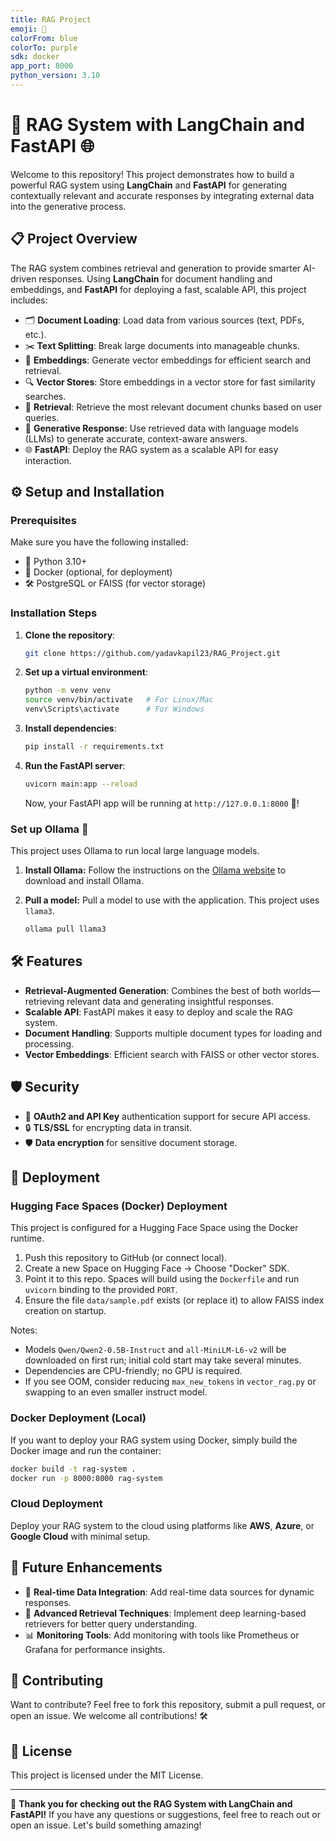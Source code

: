 ```yaml
---
title: RAG Project
emoji: 🧠
colorFrom: blue
colorTo: purple
sdk: docker
app_port: 8000
python_version: 3.10
---
```


# 🚀 RAG System with LangChain and FastAPI 🌐

Welcome to this repository! This project demonstrates how to build a powerful RAG system using **LangChain** and **FastAPI** for generating contextually relevant and accurate responses by integrating external data into the generative process.

## 📋 Project Overview

The RAG system combines retrieval and generation to provide smarter AI-driven responses. Using **LangChain** for document handling and embeddings, and **FastAPI** for deploying a fast, scalable API, this project includes:

- 🗂️ **Document Loading**: Load data from various sources (text, PDFs, etc.).
- ✂️ **Text Splitting**: Break large documents into manageable chunks.
- 🧠 **Embeddings**: Generate vector embeddings for efficient search and retrieval.
- 🔍 **Vector Stores**: Store embeddings in a vector store for fast similarity searches.
- 🔧 **Retrieval**: Retrieve the most relevant document chunks based on user queries.
- 💬 **Generative Response**: Use retrieved data with language models (LLMs) to generate accurate, context-aware answers.
- 🌐 **FastAPI**: Deploy the RAG system as a scalable API for easy interaction.

## ⚙️ Setup and Installation

### Prerequisites

Make sure you have the following installed:
- 🐍 Python 3.10+
- 🐳 Docker (optional, for deployment)
- 🛠️ PostgreSQL or FAISS (for vector storage)

### Installation Steps

1. **Clone the repository**:
   ```bash
   git clone https://github.com/yadavkapil23/RAG_Project.git
   ```

2. **Set up a virtual environment**:
   ```bash
   python -m venv venv
   source venv/bin/activate   # For Linux/Mac
   venv\Scripts\activate      # For Windows
   ```

3. **Install dependencies**:
   ```bash
   pip install -r requirements.txt
   ```

4. **Run the FastAPI server**:
   ```bash
   uvicorn main:app --reload
   ```

   Now, your FastAPI app will be running at `http://127.0.0.1:8000` 🎉!

### Set up Ollama 🦙

This project uses Ollama to run local large language models.

1.  **Install Ollama:** Follow the instructions on the [Ollama website](https://ollama.ai/) to download and install Ollama.

2.  **Pull a model:** Pull a model to use with the application. This project uses `llama3`.
    ```bash
    ollama pull llama3
    ```


## 🛠️ Features

- **Retrieval-Augmented Generation**: Combines the best of both worlds—retrieving relevant data and generating insightful responses.
- **Scalable API**: FastAPI makes it easy to deploy and scale the RAG system.
- **Document Handling**: Supports multiple document types for loading and processing.
- **Vector Embeddings**: Efficient search with FAISS or other vector stores.

## 🛡️ Security

- 🔐 **OAuth2 and API Key** authentication support for secure API access.
- 🔒 **TLS/SSL** for encrypting data in transit.
- 🛡️ **Data encryption** for sensitive document storage.

## 🚀 Deployment

### Hugging Face Spaces (Docker) Deployment
This project is configured for a Hugging Face Space using the Docker runtime.

1. Push this repository to GitHub (or connect local).
2. Create a new Space on Hugging Face → Choose "Docker" SDK.
3. Point it to this repo. Spaces will build using the `Dockerfile` and run `uvicorn` binding to the provided `PORT`.
4. Ensure the file `data/sample.pdf` exists (or replace it) to allow FAISS index creation on startup.

Notes:
- Models `Qwen/Qwen2-0.5B-Instruct` and `all-MiniLM-L6-v2` will be downloaded on first run; initial cold start may take several minutes.
- Dependencies are CPU-friendly; no GPU is required.
- If you see OOM, consider reducing `max_new_tokens` in `vector_rag.py` or swapping to an even smaller instruct model.

### Docker Deployment (Local)
If you want to deploy your RAG system using Docker, simply build the Docker image and run the container:

```bash
docker build -t rag-system .
docker run -p 8000:8000 rag-system
```

### Cloud Deployment
Deploy your RAG system to the cloud using platforms like **AWS**, **Azure**, or **Google Cloud** with minimal setup.

## 🧠 Future Enhancements

- 🔄 **Real-time Data Integration**: Add real-time data sources for dynamic responses.
- 🤖 **Advanced Retrieval Techniques**: Implement deep learning-based retrievers for better query understanding.
- 📊 **Monitoring Tools**: Add monitoring with tools like Prometheus or Grafana for performance insights.

## 🤝 Contributing

Want to contribute? Feel free to fork this repository, submit a pull request, or open an issue. We welcome all contributions! 🛠️

## 📄 License

This project is licensed under the MIT License.

---

🎉 **Thank you for checking out the RAG System with LangChain and FastAPI!** If you have any questions or suggestions, feel free to reach out or open an issue. Let's build something amazing!
